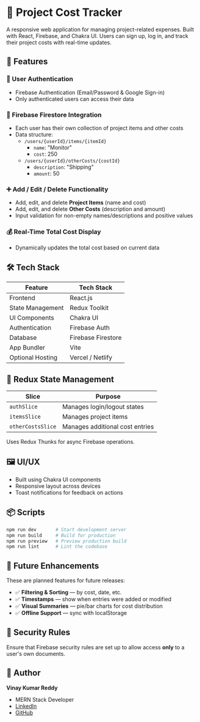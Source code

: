 # 💼 Project Cost Tracker

A responsive web application for managing project-related expenses. Built with React, Firebase, and Chakra UI. Users can sign up, log in, and track their project costs with real-time updates.

## 🚀 Features

### 🔐 User Authentication

- Firebase Authentication (Email/Password & Google Sign-in)
- Only authenticated users can access their data

### 💾 Firebase Firestore Integration

- Each user has their own collection of project items and other costs
- Data structure:
  - `/users/{userId}/items/{itemId}`
    - `name`: "Monitor"
    - `cost`: 250
  - `/users/{userId}/otherCosts/{costId}`
    - `description`: "Shipping"
    - `amount`: 50

### ➕ Add / Edit / Delete Functionality

- Add, edit, and delete **Project Items** (name and cost)
- Add, edit, and delete **Other Costs** (description and amount)
- Input validation for non-empty names/descriptions and positive values

### 💰 Real-Time Total Cost Display

- Dynamically updates the total cost based on current data

## 🛠️ Tech Stack

| Feature          | Tech Stack         |
| ---------------- | ------------------ |
| Frontend         | React.js           |
| State Management | Redux Toolkit      |
| UI Components    | Chakra UI          |
| Authentication   | Firebase Auth      |
| Database         | Firebase Firestore |
| App Bundler      | Vite               |
| Optional Hosting | Vercel / Netlify   |

## 🧠 Redux State Management

| Slice             | Purpose                         |
| ----------------- | ------------------------------- |
| `authSlice`       | Manages login/logout states     |
| `itemsSlice`      | Manages project items           |
| `otherCostsSlice` | Manages additional cost entries |

Uses Redux Thunks for async Firebase operations.

## 🖼️ UI/UX

- Built using Chakra UI components
- Responsive layout across devices
- Toast notifications for feedback on actions

## 📦 Scripts

```bash
npm run dev       # Start development server
npm run build     # Build for production
npm run preview   # Preview production build
npm run lint      # Lint the codebase
```

## 🧩 Future Enhancements

These are planned features for future releases:

- ✅ **Filtering & Sorting** — by cost, date, etc.
- ✅ **Timestamps** — show when entries were added or modified
- ✅ **Visual Summaries** — pie/bar charts for cost distribution
- ✅ **Offline Support** — sync with localStorage

## 🔐 Security Rules

Ensure that Firebase security rules are set up to allow access **only** to a user's own documents.

## 👤 Author

**Vinay Kumar Reddy**

- MERN Stack Developer
- [LinkedIn](https://in.linkedin.com/in/vinay-kumar-reddy-mangalampenta-7590001b6)
- [GitHub](https://github.com/vinayKumarReddy-mangalampenta)
